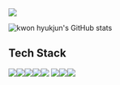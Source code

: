 <img src="https://capsule-render.vercel.app/api?type=waving&color=auto&height=200&section=header&text=Hyukjun's%20Github&fontSize=90" />

![kwon hyukjun's GitHub stats](https://github-readme-stats.vercel.app/api?username=kwonmoto&show_icons=true&theme=radical)

## Tech Stack
<img src="https://img.shields.io/badge/JavaScript-F7DF1E?style=flat&logo=javascript&logoColor=black"/><img src="https://img.shields.io/badge/TypeScript-3178C6?style=flat&logo=typescript&logoColor=white"/><img src="https://img.shields.io/badge/React-61DAFB?style=flat&logo=react&logoColor=white"/><img src="https://img.shields.io/badge/Next.js-000000?style=flat&logo=nextdotjs&logoColor=white"/><img src="https://img.shields.io/badge/React%20Native-ffffff?style=flat&logo=react&logoColor=61DAFB"/>
<img src="https://img.shields.io/badge/MongoDB-47A248?style=flat&logo=mongodb&logoColor=white"/><img src="https://img.shields.io/badge/Mongoose-880000?style=flat&logo=mongoose&logoColor=white"/><img src="https://img.shields.io/badge/Firebase-FFCA28?style=flat&logo=firebase&logoColor=white"/>
